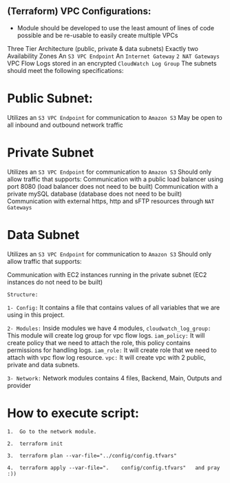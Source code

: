 ## (Terraform) VPC Configurations: 

* Module should be developed to use the least amount of lines of code possible and be re-usable to easily create multiple VPCs

Three Tier Architecture (public, private & data subnets)
Exactly two Availability Zones
An `S3 VPC Endpoint`
An `Internet Gateway`
`2 NAT Gateways`
VPC Flow Logs stored in an encrypted `CloudWatch Log Group`
The subnets should meet the following specifications:

# Public Subnet:
Utilizes an `S3 VPC Endpoint` for communication to `Amazon S3`
May be open to all inbound and outbound network traffic

# Private Subnet
Utilizes an `S3 VPC Endpoint` for communication to `Amazon S3`
Should only allow traffic that supports:
Communication with a public load balancer using port 8080 (load balancer does not need to be built)
Communication with a private mySQL database (database does not need to be built)
Communication with external https, http and sFTP resources through `NAT Gateways`

# Data Subnet
Utilizes an `S3 VPC Endpoint` for communication to `Amazon S3`
Should only allow traffic that supports:

Communication with EC2 instances running in the private subnet (EC2 instances do not need to be built)




``Structure:``

`1- Config:`
    It contains a file that contains values of all variables that we are using in this project.

`2- Modules:`
    Inside modules we have 4 modules,
    `cloudwatch_log_group:` This module will create log group for vpc flow logs.
    `iam_policy:`           It will create policy that we need to attach the role, this policy contains permissions for handling logs.
    `iam_role:`             It will create role that we need to attach with vpc flow log resource.
    `vpc:`                  It will create vpc with 2 public, private and data subnets.

 `3- Network:` 
     Network modules contains 4 files,
     Backend, Main, Outputs and provider 

# How to execute script:
    1.  Go to the network module.
    
    2.  terraform init 
   
    3.  terraform plan --var-file="../config/config.tfvars"   
    
    4.  terraform apply --var-file=".    config/config.tfvars"   and pray :))
